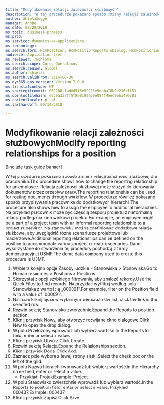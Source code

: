 ```yaml
--- 
title: "Modyfikowanie relacji zależności służbowych"
description: "W tej procedurze pokazano sposób zmiany relacji zależności służbowej dla pracownika."
author: ShielaSogge
manager: AnnBe
ms.date: 08/29/2018
ms.topic: business-process
ms.prod: 
ms.service: dynamics-ax-applications
ms.technology: 
ms.search.form: HcmPosition, HcmPositionReportsToDialog, HcmPositionLookup
audience: Application User
ms.reviewer: rschloma
ms.search.scope: Core, Operations
ms.search.region: Global
ms.author: shielas
ms.search.validFrom: 2016-06-30
ms.dyn365.ops.version: Version 7.0.0
ms.translationtype: HT
ms.sourcegitcommit: 0312b8cfadd45f8e59225e9daba78b9e216cff51
ms.openlocfilehash: e779a337ff8f8e0199a60e094f4bec9eba49e701
ms.contentlocale: pl-pl
ms.lasthandoff: 09/14/2018

---
```

# <a name="modify-reporting-relationships-for-a-position"></a><span data-ttu-id="9240f-103">Modyfikowanie relacji zależności służbowych</span><span class="sxs-lookup"><span data-stu-id="9240f-103">Modify reporting relationships for a position</span></span>

[!include [task guide banner](../../includes/task-guide-banner.md)]

<span data-ttu-id="9240f-104">W tej procedurze pokazano sposób zmiany relacji zależności służbowej dla pracownika.</span><span class="sxs-lookup"><span data-stu-id="9240f-104">This procedure shows how to change the reporting relationship for an employee.</span></span> <span data-ttu-id="9240f-105">Relacja zależności służbowej może służyć do kierowania dokumentów przez przepływ pracy.</span><span class="sxs-lookup"><span data-stu-id="9240f-105">The reporting relationship can be used for routing documents through workflow.</span></span> <span data-ttu-id="9240f-106">W procedurze również pokazano sposób przypisywania pracownika do dodatkowych hierarchii.</span><span class="sxs-lookup"><span data-stu-id="9240f-106">The procedure also shows how to assign the employee to additional hierarchies.</span></span> <span data-ttu-id="9240f-107">Na przykład pracownik może być częścią zespołu projektu z nieformalną relacją podlegania kierownikowi projektu.</span><span class="sxs-lookup"><span data-stu-id="9240f-107">For example, an employee might be a part of a project team with an informal reporting relationship to a project supervisor.</span></span> <span data-ttu-id="9240f-108">Na stanowisku można zdefiniować dodatkowe relacje służbowe, aby uwzględnić różne scenariusze projektowe lub macierzowe.</span><span class="sxs-lookup"><span data-stu-id="9240f-108">Additional reporting relationships can be defined on the position to accommodate various project or matrix scenarios.</span></span> <span data-ttu-id="9240f-109">Dane wykorzystane do stworzenia tej procedury pochodzą z firmy demonstracyjnej USMF.</span><span class="sxs-lookup"><span data-stu-id="9240f-109">The demo data company used to create this procedure is USMF.</span></span>

1. <span data-ttu-id="9240f-110">Wybierz kolejno opcje Zasoby ludzkie > Stanowiska > Stanowiska.</span><span class="sxs-lookup"><span data-stu-id="9240f-110">Go to Human resources > Positions > Positions.</span></span>
2. <span data-ttu-id="9240f-111">Skorzystaj z opcji szybkiego filtrowania, aby znaleźć rekordy.</span><span class="sxs-lookup"><span data-stu-id="9240f-111">Use the Quick Filter to find records.</span></span> <span data-ttu-id="9240f-112">Na przykład wyfiltruj według pola Stanowiska z wartością „000091”.</span><span class="sxs-lookup"><span data-stu-id="9240f-112">For example, filter on the Position field with a value of '000091'.</span></span>
3. <span data-ttu-id="9240f-113">Na liście kliknij łącze w wybranym wierszu.</span><span class="sxs-lookup"><span data-stu-id="9240f-113">In the list, click the link in the selected row.</span></span>
4. <span data-ttu-id="9240f-114">Rozwiń sekcję Stanowisko zwierzchnie.</span><span class="sxs-lookup"><span data-stu-id="9240f-114">Expand the Reports to position section.</span></span>
5. <span data-ttu-id="9240f-115">Kliknij przycisk Nowy, aby otworzyć rozwijane okno dialogowe.</span><span class="sxs-lookup"><span data-stu-id="9240f-115">Click New to open the drop dialog.</span></span>
6. <span data-ttu-id="9240f-116">W polu Przełożony wprowadź lub wybierz wartość.</span><span class="sxs-lookup"><span data-stu-id="9240f-116">In the Reports to field, enter or select a value.</span></span>
7. <span data-ttu-id="9240f-117">Kliknij przycisk Utwórz.</span><span class="sxs-lookup"><span data-stu-id="9240f-117">Click Create.</span></span>
8. <span data-ttu-id="9240f-118">Rozwiń sekcję Relacje.</span><span class="sxs-lookup"><span data-stu-id="9240f-118">Expand the Relationships section.</span></span>
9. <span data-ttu-id="9240f-119">Kliknij przycisk Dodaj.</span><span class="sxs-lookup"><span data-stu-id="9240f-119">Click Add.</span></span>
10. <span data-ttu-id="9240f-120">Zaznacz pole wyboru z lewej strony siatki.</span><span class="sxs-lookup"><span data-stu-id="9240f-120">Select the check box on the left of the grid.</span></span>
11. <span data-ttu-id="9240f-121">W polu Nazwa hierarchii wprowadź lub wybierz wartość.</span><span class="sxs-lookup"><span data-stu-id="9240f-121">In the Hierarchy name field, enter or select a value.</span></span>
    * <span data-ttu-id="9240f-122">Przykład: Projekt</span><span class="sxs-lookup"><span data-stu-id="9240f-122">Example: Project</span></span>  
12. <span data-ttu-id="9240f-123">W polu Stanowisko zwierzchnie wprowadź lub wybierz wartość.</span><span class="sxs-lookup"><span data-stu-id="9240f-123">In the Reports to position field, enter or select a value.</span></span>  <span data-ttu-id="9240f-124">Przykład: 000437.</span><span class="sxs-lookup"><span data-stu-id="9240f-124">Example:  000437</span></span>
13. <span data-ttu-id="9240f-125">Kliknij przycisk Zapisz.</span><span class="sxs-lookup"><span data-stu-id="9240f-125">Click Save.</span></span>



